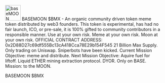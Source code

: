 <img width="50" height="50" alt="baseMOON" src="https://github.com/user-attachments/assets/e9bf3f32-918b-4d78-a94c-2cc4843eb258" />
BASEMOON $BMX - An organic community driven token meme token distributed by web3 founders.
This token is experimental, has had no fair launch, ICO, or pre-sale, it is 100% gifted to community contributors in a responsible manner. Use at your own risk. Meme at your own risk. Moon at your own risk.
OFFICIAL CONTRACT ADDRESS: 0x2D88D27c69df555Bc13cA418Cca78E29b154F545
21 Billion Max Supply.
Only trading on Uniswap. Sniperbots have been kicked.
Current Mission Objective: meme and distribute.
Next Mission Objective: Aquire fuel for liftoff. Liquid ETHER mining extraction protocol.
DYOR. 
Only on BASE.
Mission: to the MOON.

BASEMOON $BMX

